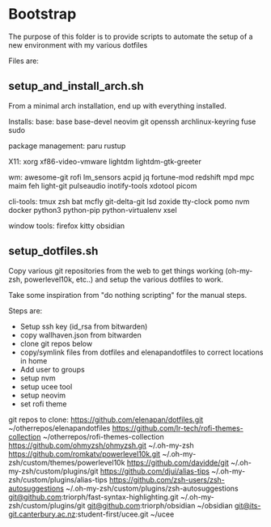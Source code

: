 # Bootstrap

The purpose of this folder is to provide scripts to automate the setup of a new environment with my various dotfiles

Files are:
## setup_and_install_arch.sh

From a minimal arch installation, end up with everything installed.

Installs:
base:
base base-devel neovim git openssh archlinux-keyring fuse sudo 

package management:
paru rustup

X11:
xorg xf86-video-vmware lightdm lightdm-gtk-greeter

wm:
awesome-git rofi lm_sensors acpid jq fortune-mod redshift mpd mpc maim feh light-git pulseaudio inotify-tools xdotool picom

cli-tools:
tmux zsh bat mcfly git-delta-git lsd zoxide tty-clock pomo nvm docker python3 python-pip python-virtualenv xsel

window tools:
firefox kitty obsidian



## setup_dotfiles.sh

Copy various git repositories from the web to get things working (oh-my-zsh, powerlevel10k, etc..) and
setup the various dotfiles to work.

Take some inspiration from "do nothing scripting" for the manual steps.

Steps are:
- Setup ssh key (id_rsa from bitwarden)
- copy wallhaven.json from bitwarden
- clone git repos below
- copy/symlink files from dotfiles and elenapandotfiles to correct locations in home
- Add user to groups
- setup nvm
- setup ucee tool
- setup neovim
- set rofi theme

git repos to clone:
https://github.com/elenapan/dotfiles.git ~/otherrepos/elenapandotfiles
https://github.com/lr-tech/rofi-themes-collection ~/otherrepos/rofi-themes-collection
https://github.com/ohmyzsh/ohmyzsh.git ~/.oh-my-zsh
https://github.com/romkatv/powerlevel10k.git ~/.oh-my-zsh/custom/themes/powerlevel10k
https://github.com/davidde/git ~/.oh-my-zsh/custom/plugins/git
https://github.com/djui/alias-tips ~/.oh-my-zsh/custom/plugins/alias-tips
https://github.com/zsh-users/zsh-autosuggestions ~/.oh-my-zsh/custom/plugins/zsh-autosuggestions
git@github.com:triorph/fast-syntax-highlighting.git ~/.oh-my-zsh/custom/plugins/git
git@github.com:triorph/obsidian ~/obsidian
git@its-git.canterbury.ac.nz:student-first/ucee.git ~/ucee
